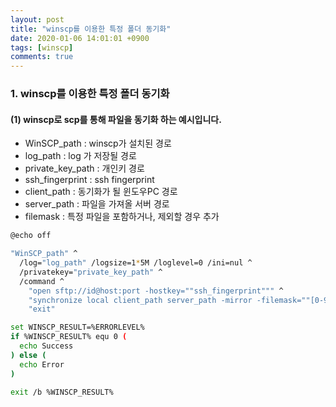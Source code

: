 ```yaml
---
layout: post
title: "winscp를 이용한 특정 폴더 동기화"
date: 2020-01-06 14:01:01 +0900
tags: [winscp]
comments: true
---
```

### 1. winscp를 이용한 특정 폴더 동기화

#### (1) winscp로 scp를 통해 파일을 동기화 하는 예시입니다.

* WinSCP_path : winscp가 설치된 경로
* log_path : log 가 저장될 경로
* private_key_path : 개인키 경로
* ssh_fingerprint : ssh fingerprint
* client_path : 동기화가 될 윈도우PC 경로
* server_path : 파일을 가져올 서버 경로
* filemask : 특정 파일을 포함하거나, 제외할 경우 추가

```sh
@echo off

"WinSCP_path" ^
  /log="log_path" /logsize=1*5M /loglevel=0 /ini=nul ^
  /privatekey="private_key_path" ^
  /command ^
    "open sftp://id@host:port -hostkey=""ssh_fingerprint""" ^
    "synchronize local client_path server_path -mirror -filemask=""[0-9]+.aac;*.m4a|*AppleDouble/""" ^
    "exit"

set WINSCP_RESULT=%ERRORLEVEL%
if %WINSCP_RESULT% equ 0 (
  echo Success
) else (
  echo Error
)

exit /b %WINSCP_RESULT%
```
